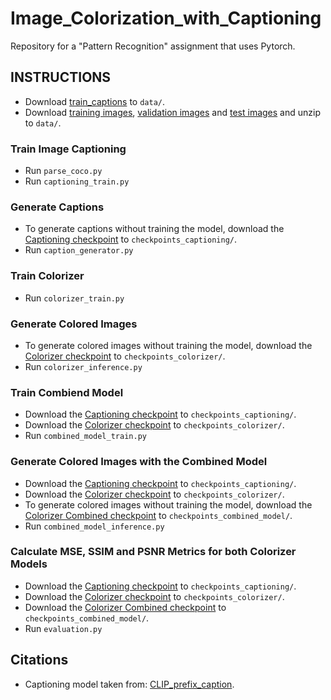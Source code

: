 # Image_Colorization_with_Captioning
Repository for a "Pattern Recognition" assignment that uses Pytorch.

## INSTRUCTIONS
- Download [train_captions](https://drive.google.com/file/d/1D3EzUK1d1lNhD2hAvRiKPThidiVbP2K_/view?usp=sharing) to `data/`.
- Download [training images](http://images.cocodataset.org/zips/train2014.zip), [validation images](https://drive.google.com/file/d/1AE8M8CsNpH_VaiHXI5B0Jef8FaW619YO/view?usp=share_link) and [test images](https://drive.google.com/file/d/1UBZmizwIS_wNYljEdnsLs3Q5f4kwc62p/view?usp=share_link) and unzip to `data/`.

### Train Image Captioning
- Run `parse_coco.py`
- Run `captioning_train.py`

### Generate Captions
- To generate captions without training the model, download the [Captioning checkpoint](https://drive.google.com/file/d/1tP76-ii6Llcaqd7DqTtBa0Fpk2rETIX3/view?usp=share_link) to `checkpoints_captioning/`.
- Run `caption_generator.py`

### Train Colorizer
- Run `colorizer_train.py`

### Generate Colored Images
- To generate colored images without training the model, download the [Colorizer checkpoint](https://drive.google.com/file/d/1jzI9pW4Izdu_0U1LBp12I25P_6pI_OUZ/view?usp=share_link) to `checkpoints_colorizer/`.
- Run `colorizer_inference.py`

### Train Combiend Model
- Download the [Captioning checkpoint](https://drive.google.com/file/d/1tP76-ii6Llcaqd7DqTtBa0Fpk2rETIX3/view?usp=share_link) to `checkpoints_captioning/`.
- Download the [Colorizer checkpoint](https://drive.google.com/file/d/1jzI9pW4Izdu_0U1LBp12I25P_6pI_OUZ/view?usp=share_link) to `checkpoints_colorizer/`.
- Run `combined_model_train.py`

### Generate Colored Images with the Combined Model
- Download the [Captioning checkpoint](https://drive.google.com/file/d/1tP76-ii6Llcaqd7DqTtBa0Fpk2rETIX3/view?usp=share_link) to `checkpoints_captioning/`.
- Download the [Colorizer checkpoint](https://drive.google.com/file/d/1jzI9pW4Izdu_0U1LBp12I25P_6pI_OUZ/view?usp=share_link) to `checkpoints_colorizer/`.
- To generate colored images without training the model, download the [Colorizer Combined checkpoint](https://drive.google.com/file/d/1SYza54vm13bc2fZkwlyWYn6MBGlHLA9_/view?usp=share_link) to `checkpoints_combined_model/`.
- Run `combined_model_inference.py`

### Calculate MSE, SSIM and PSNR Metrics for both Colorizer Models
- Download the [Captioning checkpoint](https://drive.google.com/file/d/1tP76-ii6Llcaqd7DqTtBa0Fpk2rETIX3/view?usp=share_link) to `checkpoints_captioning/`.
- Download the [Colorizer checkpoint](https://drive.google.com/file/d/1jzI9pW4Izdu_0U1LBp12I25P_6pI_OUZ/view?usp=share_link) to `checkpoints_colorizer/`.
- Download the [Colorizer Combined checkpoint](https://drive.google.com/file/d/1SYza54vm13bc2fZkwlyWYn6MBGlHLA9_/view?usp=share_link) to `checkpoints_combined_model/`.
- Run `evaluation.py`


## Citations
- Captioning model taken from: [CLIP_prefix_caption](https://github.com/rmokady/CLIP_prefix_caption).

